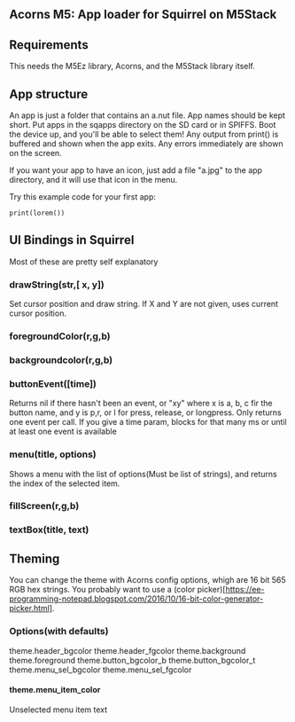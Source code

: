 ## Acorns M5: App loader for Squirrel on M5Stack


## Requirements

This needs the M5Ez library, Acorns, and the M5Stack library itself.

## App structure

An app is just a folder that contains an a.nut file. App names should be kept short.  Put apps in the sqapps directory on the SD card or in SPIFFS. Boot the device up, and you'll be able to select them! Any output from print() is buffered and shown when the app exits. Any errors immediately are shown on the screen.

If you want your app to have an icon, just add a file "a.jpg" to the app directory, and it will use that icon in the menu.

Try this example code for your first app:

`print(lorem())`

## UI Bindings in Squirrel
Most of these are pretty self explanatory

### drawString(str,[ x, y])
Set cursor position and draw string. If X and Y are not given, uses current cursor position.

### foregroundColor(r,g,b)
### backgroundcolor(r,g,b)

### buttonEvent([time])

Returns nil if there hasn't been an event, or "xy" where x is a, b, c fir the button name, and y is p,r, or l for press, release, or longpress.
Only returns one event per call. If you give a time param, blocks for that many ms or until at least one event is available

### menu(title, options)
Shows a menu with the list of options(Must be list of strings), and returns the index of the selected item.

### fillScreen(r,g,b)
### textBox(title, text)

## Theming

You can change the theme with Acorns config options, whigh are 16 bit 565 RGB hex strings.
You probably want to use a (color picker)[https://ee-programming-notepad.blogspot.com/2016/10/16-bit-color-generator-picker.html].

### Options(with defaults)

theme.header_bgcolor
theme.header_fgcolor
theme.background
theme.foreground
theme.button_bgcolor_b
theme.button_bgcolor_t
theme.menu_sel_bgcolor
theme.menu_sel_fgcolor
#### theme.menu_item_color
Unselected menu item text
